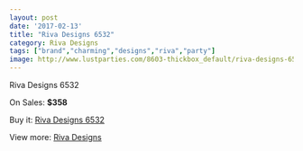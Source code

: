 ```yaml
---
layout: post
date: '2017-02-13'
title: "Riva Designs 6532"
category: Riva Designs
tags: ["brand","charming","designs","riva","party"]
image: http://www.lustparties.com/8603-thickbox_default/riva-designs-6532.jpg
---
```

Riva Designs 6532

On Sales: **$358**
<a href="https://www.lustparties.com/en/riva-designs/2935-riva-designs-6532.html"><amp-img layout="responsive" width="600" height="600" src="//www.lustparties.com/8603-thickbox_default/riva-designs-6532.jpg" alt="Riva Designs 6532 0" /></a>
<a href="https://www.lustparties.com/en/riva-designs/2935-riva-designs-6532.html"><amp-img layout="responsive" width="600" height="600" src="//www.lustparties.com/8606-thickbox_default/riva-designs-6532.jpg" alt="Riva Designs 6532 1" /></a>
<a href="https://www.lustparties.com/en/riva-designs/2935-riva-designs-6532.html"><amp-img layout="responsive" width="600" height="600" src="//www.lustparties.com/8605-thickbox_default/riva-designs-6532.jpg" alt="Riva Designs 6532 2" /></a>
<a href="https://www.lustparties.com/en/riva-designs/2935-riva-designs-6532.html"><amp-img layout="responsive" width="600" height="600" src="//www.lustparties.com/8604-thickbox_default/riva-designs-6532.jpg" alt="Riva Designs 6532 3" /></a>

Buy it: [Riva Designs 6532](https://www.lustparties.com/en/riva-designs/2935-riva-designs-6532.html "Riva Designs 6532")

View more: [Riva Designs](https://www.lustparties.com/en/6-riva-designs "Riva Designs")